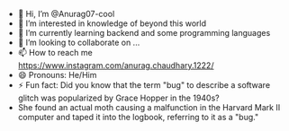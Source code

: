 - 👋 Hi, I’m @Anurag07-cool
- 👀 I’m interested in knowledge of beyond this world
- 🌱 I’m currently learning backend and some programming languages
- 💞️ I’m looking to collaborate on ...
- 📫 How to reach me https://www.instagram.com/anurag.chaudhary.1222/
- 😄 Pronouns: He/Him
- ⚡ Fun fact: Did you know that the term "bug" to describe a software glitch was popularized by Grace Hopper in the 1940s?
-  She found an actual moth causing a malfunction in the Harvard Mark II computer and taped it into the logbook, referring to it as a "bug."

<!---
Anurag07-cool/Anurag07-cool is a ✨ special ✨ repository because its `README.md` (this file) appears on your GitHub profile.
You can click the Preview link to take a look at your changes.
--->
